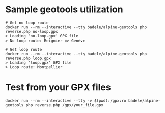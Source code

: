 # Sample geotools utilization

```
# Get no loop route
docker run --rm --interactive --tty badele/alpine-geotools php reverse.php no-loop.gpx
> Loading 'no-loop.gpx' GPX file
> No loop route: Reignier => Genève

# Get loop route
docker run --rm --interactive --tty badele/alpine-geotools php reverse.php loop.gpx
> Loading 'loop.gpx' GPX file
> Loop route: Montpellier
```

# Test from your GPX files

`docker run --rm --interactive --tty -v $(pwd):/gpx:ro badele/alpine-geotools php reverse.php /gpx/your_file.gpx`

